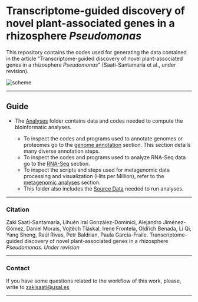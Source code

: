 # Transcriptome-guided discovery of novel plant-associated genes in a rhizosphere *Pseudomonas*

This repository contains the codes used for generating the data contained in the article "Transcriptome-guided discovery of novel plant-associated genes in a rhizosphere *Pseudomonas*" (Saati-Santamaría et al., under revision).

<p align="center">

![scheme](https://github.com/user-attachments/assets/e93f1bea-5aec-43b7-86d5-a0d4bb64841b)


---
## Guide
- The [Analyses](./Analyses/) folder contains data and codes needed to compute the bioinformatic analyses.

  - To inspect the codes and programs used to annotate genomes or proteomes go to the [genome annotation](./Analyses/Genome_annotation.md) section. This section details many diverse annotation steps.
  - To inspect the codes and programs used to analyze RNA-Seq data go to the [RNA-Seq](./Analyses/RNA-Seq.md) section.
  - To inspect the scripts and steps used for metagenomic data processing and visualization (Hits per Million), refer to the [metagenomic analyses](./Analyses/metagenomic_analyses.md) section.
  - This folder also includes the [Source Data](./Analyses/Source_data) needed to run analyses.

 
 ---

### Citation

Zaki Saati-Santamaría, Lihuén Iraí González-Dominici, Alejandro Jiménez-Gómez, Daniel Morais, Vojtěch Tláskal, Irene Frontela, Oldřich Benada, Li Qi, Yang Sheng, Raúl Rivas, Petr Baldrian, Paula García-Fraile. Transcriptome-guided discovery of novel plant-associated genes in a rhizosphere *Pseudomonas*. *Under revision*


---

### Contact

If you have some questions related to the workflow of this work, please, write to zakisaati@usal.es
  
----
